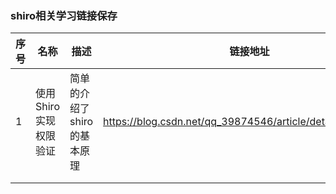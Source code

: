 ### shiro相关学习链接保存

| 序号 | 名称                  | 描述                        | 链接地址                                                   |
| ---- | --------------------- | --------------------------- | ---------------------------------------------------------- |
| 1    | 使用Shiro实现权限验证 | 简单的介绍了shiro的基本原理 | https://blog.csdn.net/qq_39874546/article/details/79081950 |
|      |                       |                             |                                                            |
|      |                       |                             |                                                            |

